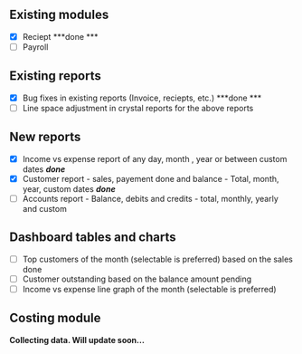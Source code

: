 ## Existing modules
- [x] Reciept ***done ***
- [ ] Payroll

## Existing reports
- [x] Bug fixes in existing reports (Invoice, reciepts, etc.) ***done ***
- [ ] Line space adjustment in crystal reports for the above reports

## New reports
- [x] Income vs expense report of any day, month , year or between custom dates ***done***
- [x] Customer report - sales, payement done and balance - Total, month, year, custom dates ***done***
- [ ] Accounts report - Balance, debits and credits - total, monthly, yearly and custom

## Dashboard tables and charts
- [ ] Top customers of the month (selectable is preferred) based on the sales done
- [ ] Customer outstanding based on the balance amount pending
- [ ] Income vs expense line graph of the month (selectable is preferred)

## Costing module
**Collecting data. Will update soon...**
